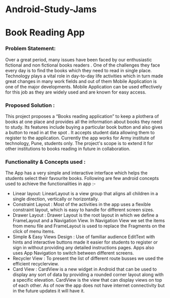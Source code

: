 # Android-Study-Jams
# Book Reading App

### Problem Statement:

Over a great period, many issues have been faced by our enthusiastic fictional and non fictional books readers . One of the challenges they face every day is to find the books which they need to read in single place. Technology plays a vital role in day-to-day life activities which in turn made great changes in many work fields and out of them Mobile Application is one of the major developments. Mobile Application can be used effectively for this job as they are widely used and are known for easy access.

### Proposed Solution :

This project proposes a “Books reading application” to keep a plothera of books at one place and provides all the information about books they need to study. Its features include buying a particular book button and also gives a button to read in at the spot . It accepts student data allowing them to register to the application. Currently the app works for Army institute of technology, Pune, students only. The project's scope is to extend it for other institutions to books reading in future in collaboration.


### Functionality & Concepts used :

The App has a very simple and interactive interface which helps the students select their favourite books. 
Following are few android concepts used to achieve the functionalities in app :-
- Linear layout: LinearLayout is a view group that aligns all children in a single direction, vertically or horizontally.
- Constraint Layout : Most of the activities in the app uses a flexible constraint layout, which is easy to handle for different screen sizes.
- Drawer Layout : Drawer Layout is the root layout in which we define a FrameLayout and a Navigation View. In Navigation View we set the items from menu file and FrameLayout is used to replace the Fragments on the click of menu items.
- Simple & Easy Views Design : Use of familiar audience EditText with hints and interactive buttons made it easier for students to register or sign in without providing any detailed instructions pages. Apps also uses App Navigation to switch between different screens.
- Recycler View : To present the list of different route busses we used the efficient recyclerview.
- Card View : CardView is a new widget in Android that can be used to display any sort of data by providing a rounded corner layout along with a specific elevation. CardView is the view that can display views on top of each other.
As of now the app does not have internet connectivity but in the future updates it will have it.
